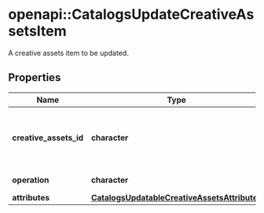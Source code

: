 # openapi::CatalogsUpdateCreativeAssetsItem

A creative assets item to be updated.

## Properties
Name | Type | Description | Notes
------------ | ------------- | ------------- | -------------
**creative_assets_id** | **character** | The catalog creative assets item id in the merchant namespace | 
**operation** | **character** |  | [Enum: [UPDATE]] 
**attributes** | [**CatalogsUpdatableCreativeAssetsAttributes**](CatalogsUpdatableCreativeAssetsAttributes.md) |  | 


